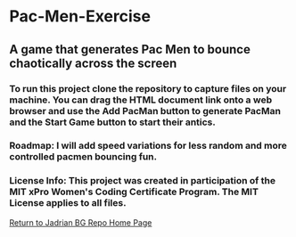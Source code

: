 # Pac-Men-Exercise
## A game that generates Pac Men to bounce chaotically across the screen
### To run this project clone the repository to capture files on your machine.  You can drag the HTML document link onto a web browser and use the Add PacMan button to generate PacMan and the Start Game button to start their antics. 
### Roadmap:  I will add speed variations for less random and more controlled pacmen bouncing fun.
### License Info:  This project was created in participation of the MIT xPro Women's Coding Certificate Program. The MIT License applies to all files.

<a href="https://github.com/JadrianBG/JadrianBG.github.io"> Return to Jadrian BG Repo Home Page </a> 
